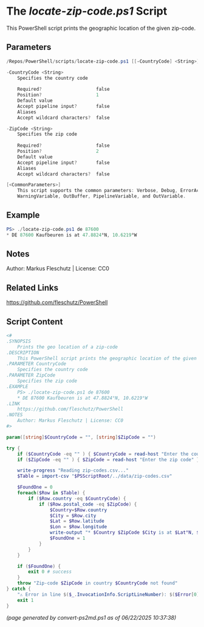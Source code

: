The *locate-zip-code.ps1* Script
===========================

This PowerShell script prints the geographic location of the given zip-code.

Parameters
----------
```powershell
/Repos/PowerShell/scripts/locate-zip-code.ps1 [[-CountryCode] <String>] [[-ZipCode] <String>] [<CommonParameters>]

-CountryCode <String>
    Specifies the country code
    
    Required?                    false
    Position?                    1
    Default value                
    Accept pipeline input?       false
    Aliases                      
    Accept wildcard characters?  false

-ZipCode <String>
    Specifies the zip code
    
    Required?                    false
    Position?                    2
    Default value                
    Accept pipeline input?       false
    Aliases                      
    Accept wildcard characters?  false

[<CommonParameters>]
    This script supports the common parameters: Verbose, Debug, ErrorAction, ErrorVariable, WarningAction, 
    WarningVariable, OutBuffer, PipelineVariable, and OutVariable.
```

Example
-------
```powershell
PS> ./locate-zip-code.ps1 de 87600
* DE 87600 Kaufbeuren is at 47.8824°N, 10.6219°W

```

Notes
-----
Author: Markus Fleschutz | License: CC0

Related Links
-------------
https://github.com/fleschutz/PowerShell

Script Content
--------------
```powershell
<#
.SYNOPSIS
	Prints the geo location of a zip-code
.DESCRIPTION
	This PowerShell script prints the geographic location of the given zip-code.
.PARAMETER CountryCode
	Specifies the country code
.PARAMETER ZipCode
	Specifies the zip code
.EXAMPLE
	PS> ./locate-zip-code.ps1 de 87600
	* DE 87600 Kaufbeuren is at 47.8824°N, 10.6219°W
.LINK
	https://github.com/fleschutz/PowerShell
.NOTES
	Author: Markus Fleschutz | License: CC0
#>

param([string]$CountryCode = "", [string]$ZipCode = "")

try {
	if ($CountryCode -eq "" ) { $CountryCode = read-host "Enter the country code" }
	if ($ZipCode -eq "" ) { $ZipCode = read-host "Enter the zip code" }

	write-progress "Reading zip-codes.csv..."
	$Table = import-csv "$PSScriptRoot/../data/zip-codes.csv"

	$FoundOne = 0
	foreach($Row in $Table) {
		if ($Row.country -eq $CountryCode) {
			if ($Row.postal_code -eq $ZipCode) {
				$Country=$Row.country
				$City = $Row.city
				$Lat = $Row.latitude
				$Lon = $Row.longitude
				write-output "* $Country $ZipCode $City is at $Lat°N, $Lon°W"
				$FoundOne = 1
			}
		}
	}

	if ($FoundOne) {
		exit 0 # success
	}
	throw "Zip-code $ZipCode in country $CountryCode not found"
} catch {
	"⚠️ Error in line $($_.InvocationInfo.ScriptLineNumber): $($Error[0])"
	exit 1
}
```

*(page generated by convert-ps2md.ps1 as of 06/22/2025 10:37:38)*
